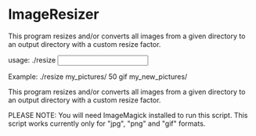 ImageResizer
============

This program resizes and/or converts all images from a given directory to an output directory with a custom resize factor.

usage:
./resize <input folder> <factor> <format> <output folder>

Example:
./resize my_pictures/ 50 gif my_new_pictures/

This program resizes and/or converts all images from a given directory to an output directory with a custom resize factor.

PLEASE NOTE:
You will need ImageMagick installed to run this script.
This script works currently only for \"jpg\", \"png\" and \"gif\" formats.
